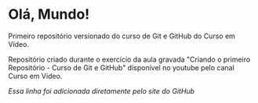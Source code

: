 # Olá, Mundo!

 Primeiro repositório versionado do curso de Git e GitHub do Curso em Vídeo.

 Repositório criado durante o exercício da aula gravada "Criando o primeiro Repositório - Curso de Git e GitHub" disponível no youtube pelo canal Curso em Vídeo.

*Essa linha foi adicionada diretamente pelo site do GitHub*
